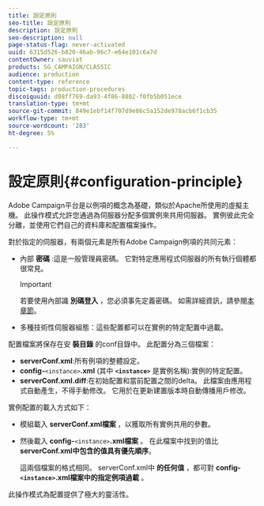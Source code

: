 ```yaml
---
title: 設定原則
seo-title: 設定原則
description: 設定原則
seo-description: null
page-status-flag: never-activated
uuid: 6315d526-b820-46ab-96c7-e64e101c6a7d
contentOwner: sauviat
products: SG_CAMPAIGN/CLASSIC
audience: production
content-type: reference
topic-tags: production-procedures
discoiquuid: d08ff769-da93-4f86-8802-f0fb5b051ece
translation-type: tm+mt
source-git-commit: 849e1ebf14f707d9e86c5a152de978acb6f1cb35
workflow-type: tm+mt
source-wordcount: '283'
ht-degree: 5%

---
```



# 設定原則{#configuration-principle}

Adobe Campaign平台是以例項的概念為基礎，類似於Apache所使用的虛擬主機。 此操作模式允許您通過為伺服器分配多個實例來共用伺服器。 實例彼此完全分離，並使用它們自己的資料庫和配置檔案操作。

對於指定的伺服器，有兩個元素是所有Adobe Campaign例項的共同元素：

* 內部 **密碼** :這是一般管理員密碼。 它對特定應用程式伺服器的所有執行個體都很常見。

   >[!IMPORTANT]
   >
   >若要使用內部識 **別碼登入** ，您必須事先定義密碼。 如需詳細資訊，請參閱[本章節](../../installation/using/campaign-server-configuration.md#internal-identifier)。

* 多種技術性伺服器組態：這些配置都可以在實例的特定配置中過載。

配置檔案將保存在安 **裝目錄** 的conf目錄中。 此配置分為三個檔案：

* **serverConf.xml**:所有例項的整體設定。
* **config-**`<instance>`**.xml** (其中 **`<instance>`** 是實例名稱):實例的特定配置。
* **serverConf.xml.diff**:在初始配置和當前配置之間的delta。 此檔案由應用程式自動產生，不得手動修改。 它用於在更新建置版本時自動傳播用戶修改。

實例配置的載入方式如下：

* 模組載入 **serverConf.xml檔案** ，以獲取所有實例共用的參數。
* 然後載入 **config-**`<instance>`**.xml檔案** 。 在此檔案中找到的值比 **serverConf.xml中包含的值具有優先順序**。

   這兩個檔案的格式相同。 serverConf.xml中 **的任何值** ，都可對 **config-`<instance>`.xml檔案中的指定例項過載** 。

此操作模式為配置提供了極大的靈活性。
